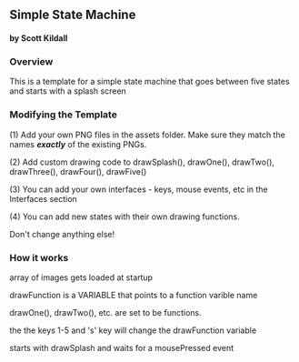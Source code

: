 ## Simple State Machine
#### by Scott Kildall


### Overview
This is a template for a simple state machine that goes between five states and starts with a splash screen


### Modifying the Template

(1) Add your own PNG files in the assets folder. Make sure they match the names ***exactly*** of the existing PNGs.

(2) Add custom drawing code to drawSplash(), drawOne(), drawTwo(), drawThree(), drawFour(), drawFive()

(3) You can add your own interfaces - keys, mouse events, etc in the Interfaces section

(4) You can add new states with their own drawing functions.

Don't change anything else! 


### How it works
array of images gets loaded at startup

drawFunction is a VARIABLE that points to a function varible name

drawOne(), drawTwo(), etc. are set to be functions.

the the keys 1-5 and 's' key will change the drawFunction variable

starts with drawSplash and waits for a mousePressed event
  